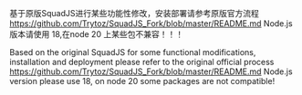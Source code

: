基于原版SquadJS进行某些功能性修改，安装部署请参考原版官方流程 https://github.com/Trytoz/SquadJS_Fork/blob/master/README.md
Node.js 版本请使用 18,在node 20 上某些包不兼容！！！

Based on the original SquadJS for some functional modifications, installation and deployment please refer to the original official process https://github.com/Trytoz/SquadJS_Fork/blob/master/README.md
Node.js version please use 18, on node 20 some packages are not compatible!
